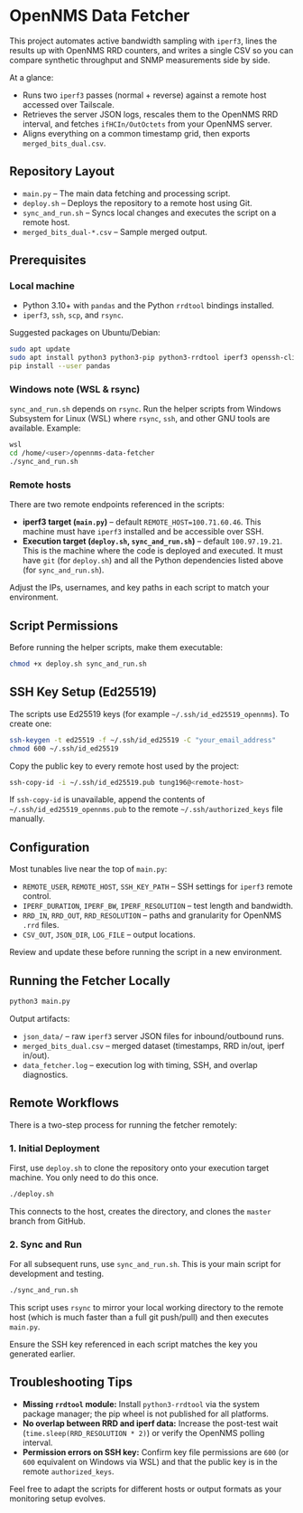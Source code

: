 # OpenNMS Data Fetcher

This project automates active bandwidth sampling with `iperf3`, lines the results up with OpenNMS RRD counters, and writes a single CSV so you can compare synthetic throughput and SNMP measurements side by side.

At a glance:
- Runs two `iperf3` passes (normal + reverse) against a remote host accessed over Tailscale.
- Retrieves the server JSON logs, rescales them to the OpenNMS RRD interval, and fetches `ifHCIn/OutOctets` from your OpenNMS server.
- Aligns everything on a common timestamp grid, then exports `merged_bits_dual.csv`.

## Repository Layout

- `main.py` – The main data fetching and processing script.
- `deploy.sh` – Deploys the repository to a remote host using Git.
- `sync_and_run.sh` – Syncs local changes and executes the script on a remote host.
- `merged_bits_dual-*.csv` – Sample merged output.

## Prerequisites

### Local machine
- Python 3.10+ with `pandas` and the Python `rrdtool` bindings installed.
- `iperf3`, `ssh`, `scp`, and `rsync`.

Suggested packages on Ubuntu/Debian:

```bash
sudo apt update
sudo apt install python3 python3-pip python3-rrdtool iperf3 openssh-client rsync
pip install --user pandas
```

### Windows note (WSL & rsync)

`sync_and_run.sh` depends on `rsync`. Run the helper scripts from Windows Subsystem for Linux (WSL) where `rsync`, `ssh`, and other GNU tools are available. Example:

```bash
wsl
cd /home/<user>/opennms-data-fetcher
./sync_and_run.sh
```

### Remote hosts

There are two remote endpoints referenced in the scripts:

- **iperf3 target (`main.py`)** – default `REMOTE_HOST=100.71.60.46`. This machine must have `iperf3` installed and be accessible over SSH.
- **Execution target (`deploy.sh`, `sync_and_run.sh`)** – default `100.97.19.21`. This is the machine where the code is deployed and executed. It must have `git` (for `deploy.sh`) and all the Python dependencies listed above (for `sync_and_run.sh`).

Adjust the IPs, usernames, and key paths in each script to match your environment.

## Script Permissions

Before running the helper scripts, make them executable:

```bash
chmod +x deploy.sh sync_and_run.sh
```

## SSH Key Setup (Ed25519)

The scripts use Ed25519 keys (for example `~/.ssh/id_ed25519_opennms`). To create one:

```bash
ssh-keygen -t ed25519 -f ~/.ssh/id_ed25519 -C "your_email_address"
chmod 600 ~/.ssh/id_ed25519
```

Copy the public key to every remote host used by the project:

```bash
ssh-copy-id -i ~/.ssh/id_ed25519.pub tung196@<remote-host>
```

If `ssh-copy-id` is unavailable, append the contents of `~/.ssh/id_ed25519_opennms.pub` to the remote `~/.ssh/authorized_keys` file manually.

## Configuration

Most tunables live near the top of `main.py`:

- `REMOTE_USER`, `REMOTE_HOST`, `SSH_KEY_PATH` – SSH settings for `iperf3` remote control.
- `IPERF_DURATION`, `IPERF_BW`, `IPERF_RESOLUTION` – test length and bandwidth.
- `RRD_IN`, `RRD_OUT`, `RRD_RESOLUTION` – paths and granularity for OpenNMS `.rrd` files.
- `CSV_OUT`, `JSON_DIR`, `LOG_FILE` – output locations.

Review and update these before running the script in a new environment.

## Running the Fetcher Locally

```bash
python3 main.py
```

Output artifacts:

- `json_data/` – raw `iperf3` server JSON files for inbound/outbound runs.
- `merged_bits_dual.csv` – merged dataset (timestamps, RRD in/out, iperf in/out).
- `data_fetcher.log` – execution log with timing, SSH, and overlap diagnostics.

## Remote Workflows

There is a two-step process for running the fetcher remotely:

### 1. Initial Deployment

First, use `deploy.sh` to clone the repository onto your execution target machine. You only need to do this once.

```bash
./deploy.sh
```
This connects to the host, creates the directory, and clones the `master` branch from GitHub.

### 2. Sync and Run

For all subsequent runs, use `sync_and_run.sh`. This is your main script for development and testing.

```bash
./sync_and_run.sh
```
This script uses `rsync` to mirror your local working directory to the remote host (which is much faster than a full git push/pull) and then executes `main.py`.

Ensure the SSH key referenced in each script matches the key you generated earlier.

## Troubleshooting Tips

- **Missing `rrdtool` module:** Install `python3-rrdtool` via the system package manager; the pip wheel is not published for all platforms.
- **No overlap between RRD and iperf data:** Increase the post-test wait (`time.sleep(RRD_RESOLUTION * 2)`) or verify the OpenNMS polling interval.
- **Permission errors on SSH key:** Confirm key file permissions are `600` (or `600` equivalent on Windows via WSL) and that the public key is in the remote `authorized_keys`.

Feel free to adapt the scripts for different hosts or output formats as your monitoring setup evolves.
